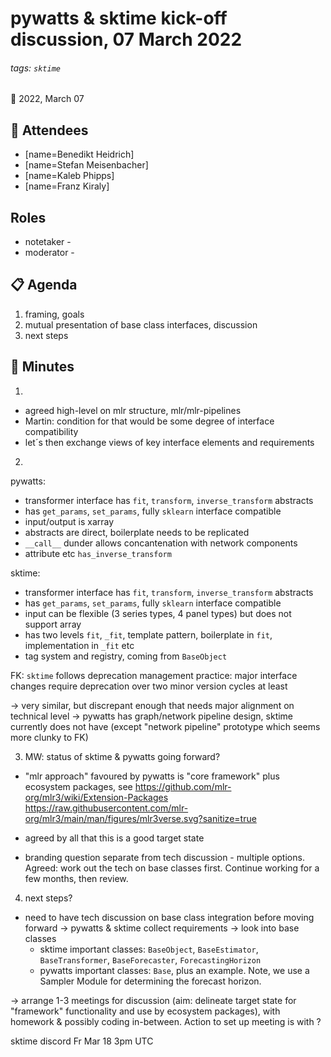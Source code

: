 # pywatts & sktime kick-off discussion, 07 March 2022

###### tags: `sktime`

**:calendar:** 2022, March 07

## :wave: Attendees

- [name=Benedikt Heidrich]
- [name=Stefan Meisenbacher]
- [name=Kaleb Phipps]
- [name=Franz Kiraly]


## Roles
* notetaker - 
* moderator - 

## :clipboard: Agenda

1. framing, goals
2. mutual presentation of base class interfaces, discussion
3. next steps


## :pencil: Minutes

1.

* agreed high-level on mlr structure, mlr/mlr-pipelines
* Martin: condition for that would be some degree of interface compatibility
* let´s then exchange views of key interface elements and requirements




2.

pywatts:
* transformer interface has `fit`, `transform`, `inverse_transform` abstracts
* has `get_params`, `set_params`, fully `sklearn` interface compatible
* input/output is xarray
* abstracts are direct, boilerplate needs to be replicated
* `__call__` dunder allows concantenation with network components
* attribute etc `has_inverse_transform`

sktime:
* transformer interface has `fit`, `transform`, `inverse_transform` abstracts
* has `get_params`, `set_params`, fully `sklearn` interface compatible
* input can be flexible (3 series types, 4 panel types) but does not support array
* has two levels `fit`, `_fit`, template pattern, boilerplate in `fit`, implementation in `_fit` etc
* tag system and registry, coming from `BaseObject`


FK: `sktime` follows deprecation management practice: major interface changes require deprecation over two minor version cycles at least


-> very similar, but discrepant enough that needs major alignment on technical level
-> pywatts has graph/network pipeline design, sktime currently does not have (except "network pipeline" prototype which seems more clunky to FK)


3. MW: status of sktime & pywatts going forward?

* "mlr approach" favoured by pywatts is "core framework" plus ecosystem packages, see 
https://github.com/mlr-org/mlr3/wiki/Extension-Packages
https://raw.githubusercontent.com/mlr-org/mlr3/main/man/figures/mlr3verse.svg?sanitize=true

* agreed by all that this is a good target state

* branding question separate from tech discussion - multiple options. Agreed: work out the tech on base classes first. Continue working for a few months, then review.

4. next steps?

* need to have tech discussion on base class integration before moving forward
-> pywatts & sktime collect requirements
-> look into base classes
    * sktime important classes: `BaseObject`, `BaseEstimator`, `BaseTransformer`, `BaseForecaster`, `ForecastingHorizon`
    * pywatts important classes: `Base`, plus an example. Note, we use a Sampler Module for determining the forecast horizon.
    
-> arrange 1-3 meetings for discussion (aim: delineate target state for "framework" functionality and use by ecosystem packages), with homework & possibly coding in-between. Action to set up meeting is with ?

sktime discord
Fr Mar 18 3pm UTC

